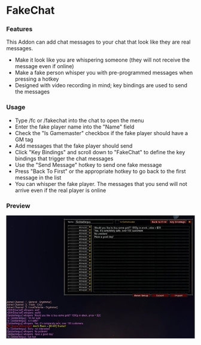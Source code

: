 # FakeChat

### Features

This Addon can add chat messages to your chat that look like they are real messages.

- Make it look like you are whispering someone (they will not receive the message even if online)
- Make a fake person whisper you with pre-programmed messages when pressing a hotkey
- Designed with video recording in mind; key bindings are used to send the messages

### Usage

- Type /fc or /fakechat into the chat to open the menu
- Enter the fake player name into the "Name" field
- Check the "Is Gamemaster" checkbox if the fake player should have a GM tag
- Add messages that the fake player should send
- Click "Key Bindings" and scroll down to "FakeChat" to define the key bindings that trigger the chat messages
- Use the "Send Message" hotkey to send one fake message
- Press "Back To First" or the appropriate hotkey to go back to the first message in the list
- You can whisper the fake player. The messages that you send will not arrive even if the real player is online

### Preview

![Preview](/preview.jpg?raw=true "Preview")
